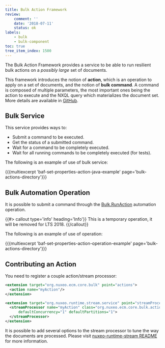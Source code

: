 ```yaml
---
title: Bulk Action Framework
review:
    comment: ''
    date: '2018-07-11'
    status: ok
labels:
    - bulk
    - bulk-component
toc: true
tree_item_index: 1500
---
```


The Bulk Action Framework provides a service to be able to run resilient bulk actions on a _possibly large_ set of documents.

This framework introduces the notion of **action**, which is an operation to apply on a set of documents, and the notion of **bulk command**. A command is composed of multiple parameters, the most important ones being the action to execute and the NXQL query which materializes the document set. More details are available in [GitHub](https://github.com/nuxeo/nuxeo/tree/master/nuxeo-core/nuxeo-core-bulk#definitions).

## Bulk Service

This service provides ways to:

- Submit a command to be executed.
- Get the status of a submitted command.
- Wait for a command to be completely executed.
- Wait for all running commands to be completely executed (for tests).

The following is an example of use of bulk service:

{{{multiexcerpt 'baf-set-properties-action-java-example' page='bulk-actions-directory'}}}

## Bulk Automation Operation

It is possible to submit a command through the [Bulk.RunAction](http://explorer.nuxeo.com/nuxeo/site/distribution/latest/viewOperation/Bulk.RunAction) automation operation.

{{#> callout type='info' heading='Info'}}
This is a temporary operation, it will be removed for LTS 2018.
{{/callout}}

The following is an example of use of operation:

{{{multiexcerpt 'baf-set-properties-action-operation-example' page='bulk-actions-directory'}}}

## Contributing an Action

You need to register a couple action/stream processor:

```xml
<extension target="org.nuxeo.ecm.core.bulk" point="actions">
  <action name="myAction"/>
</extension>

<extension target="org.nuxeo.runtime.stream.service" point="streamProcessor">
  <streamProcessor name="myAction" class="org.nuxeo.ecm.core.bulk.actions.MyActionProcessor" logConfig="bulk"
      defaultConcurrency="1" defaultPartitions="1">
  </streamProcessor>
</extension>
```

It is possible to add several options to the stream processor to tune the way the documents are processed.
Please visit [nuxeo-runtime-stream README](https://github.com/nuxeo/nuxeo/tree/master/nuxeo-runtime/nuxeo-runtime-stream#stream-processing) for more information.
